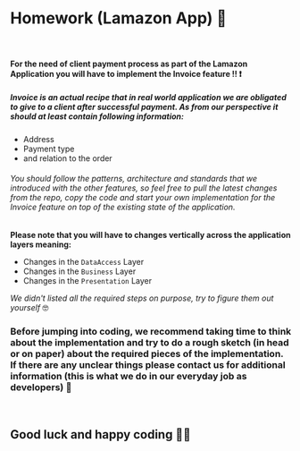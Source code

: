 # Homework (Lamazon App) 👀

&nbsp;

#### For the need of client payment process as part of the Lamazon Application you will have to implement the **Invoice** feature !! ❗

##### Invoice is an actual recipe that in real world application we are obligated to give to a client after successful payment. As from our perspective it should at least contain following information:

- Address
- Payment type
- and relation to the order

###### You should follow the patterns, architecture and standards that we introduced with the other features, so feel free to pull the latest changes from the repo, copy the code and start your own implementation for the _Invoice_ feature on top of the existing state of the application.

**Please note that you will have to changes vertically across the application layers meaning:**

- Changes in the `DataAccess` Layer
- Changes in the `Business` Layer
- Changes in the `Presentation` Layer

_We didn't listed all the required steps on purpose, try to figure them out yourself_ 🤓

### Before jumping into coding, we recommend taking time to think about the implementation and try to do a rough sketch (in head or on paper) about the required pieces of the implementation. If there are any unclear things please contact us for additional information (this is what we do in our everyday job as developers) 🧐

&nbsp;

## Good luck and happy coding 🐱‍💻
